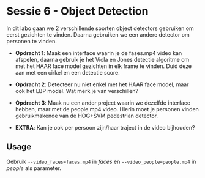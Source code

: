 # Sessie 6 - Object Detection

In dit labo gaan we 2 verschillende soorten object detectors gebruiken om eerst gezichten te vinden. Daarna gebruiken we een andere detector om personen te vinden.

* **Opdracht 1**: Maak een interface waarin je de fases.mp4 video kan afspelen, daarna gebruik je het Viola en Jones detectie algoritme om met het HAAR face model gezichten in elk frame te vinden. Duid deze aan met een cirkel en een detectie score.

* **Opdracht 2**: Detecteer nu niet enkel met het HAAR face model, maar ook het LBP model. Wat merk je van verschillen?

* **Opdracht 3**: Maak nu een ander project waarin we dezelfde interface hebben, maar met de people.mp4 video. Hierin moet je personen vinden gebruikmakende van de HOG+SVM pedestrian detector.

* **EXTRA**: Kan je ook per persoon zijn/haar traject in de video bijhouden?

## Usage
Gebruik `--video_faces=faces.mp4` in *faces* en `--video_people=people.mp4` in *people* als parameter.

